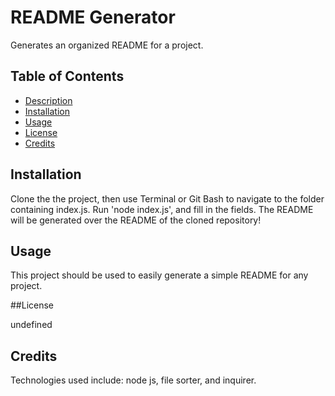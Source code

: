 # **README Generator**

Generates an organized README for a project.

## Table of Contents

 - [Description](#Description)
 - [Installation](#Installation)
 - [Usage](#Usage)
 - [License](#License)
 - [Credits](#Credits)

## Installation

  Clone the the project, then use Terminal or Git Bash to navigate to the folder containing index.js. Run 'node index.js', and fill in the fields. The README will be generated over the README of the cloned repository!

## Usage

  This project should be used to easily generate a simple README for any project.

##License

undefined

## Credits

Technologies used include: node js, file sorter, and inquirer.


